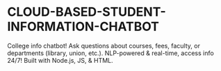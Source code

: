 # CLOUD-BASED-STUDENT-INFORMATION-CHATBOT
College info chatbot! Ask questions about courses, fees, faculty, or departments (library, union, etc.). NLP-powered &amp; real-time, access info 24/7! Built with Node.js, JS, &amp; HTML. 

